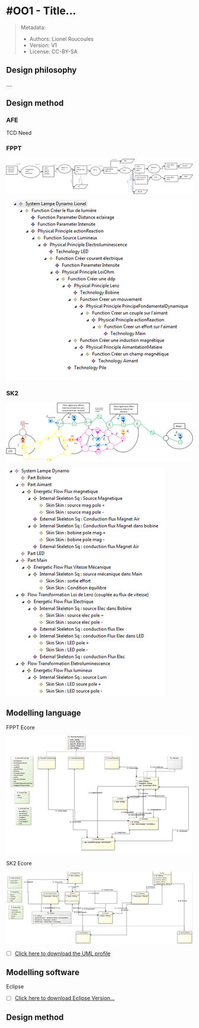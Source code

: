# #OO1 - Title...



> Metadata:
>
> - Authors: Lionel Roucoules
> - Version: V1
> - License: CC-BY-SA

## Design philosophy

....

## Design method

### AFE

TCD Need 

### FPPT

![image-20231113165518651](./../Flashlight/Images/image-20231113165518651.png)

<img src="./../Flashlight/Images/image-20231113165442212.png" alt="image-20231113165442212" style="zoom:67%;" />

### SK2

![image-20231113165509232](./../Flashlight/Images/image-20231113165509232.png)

<img src="./../Flashlight/Images/image-20231113165450162.png" alt="image-20231113165450162" style="zoom:67%;" />

## Modelling language

FPPT Ecore

![image-20231113165555806](./../Flashlight/Images/image-20231113165555806.png)

SK2 Ecore

![image-20231113165544937](./../Flashlight/Images/image-20231113165544937.png)

- [ ] [Click here to download the UML profile](Claimed%20contributions/Lean%20engineering/Flashlight/SK2/SK2.ecore)

## Modelling software

Eclipse

- [ ] [Click here to download Eclipse Version...]()

## Design method

